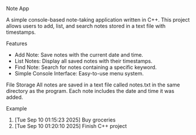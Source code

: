 Note App

A simple console-based note-taking application written in C++. This project allows users to add, list, and search notes stored in a text file with timestamps.

Features
  - Add Note: Save notes with the current date and time.
  - List Notes: Display all saved notes with their timestamps.
  - Find Note: Search for notes containing a specific keyword.
  - Simple Console Interface: Easy-to-use menu system.

File Storage
All notes are saved in a text file called notes.txt in the same directory as the program. Each note includes the date and time it was added.

Example
1. [Tue Sep 10 01:15:23 2025] Buy groceries
2. [Tue Sep 10 01:20:10 2025] Finish C++ project

